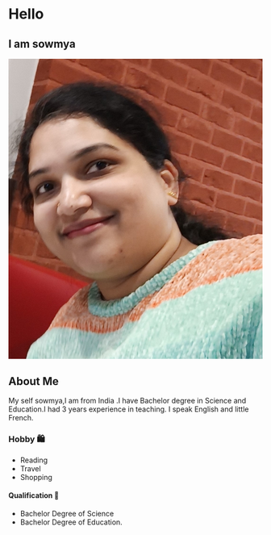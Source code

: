 # Hello

## I am sowmya

![my img](./img/Sowmya.jpg)

## About Me

My self sowmya,I am from India .I have Bachelor degree in Science and
Education.I had 3 years experience in teaching. I speak English and little
French.

### Hobby 🛍️

- Reading
- Travel
- Shopping

#### Qualification 🥇

- Bachelor Degree of Science
- Bachelor Degree of Education.
